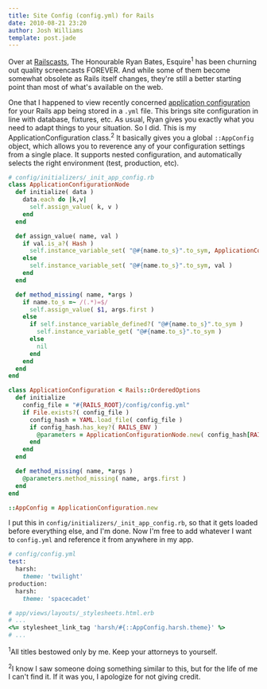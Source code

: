 ```yaml
---
title: Site Config (config.yml) for Rails
date: 2010-08-21 23:20
author: Josh Williams
template: post.jade
---
```

Over at [Railscasts](http://railscasts.com/), The Honourable Ryan Bates,
Esquire<sup>1</sup> has been churning out quality screencasts FOREVER.  And
while some of them become somewhat obsolete as Rails itself changes, they're
still a better starting point than most of what's available on the web.

One that I happened to view recently concerned
[application configuration](http://railscasts.com/episodes/85-yaml-configuration-file)
for your Rails app being stored in a `.yml` file.  This brings site
configuration in line with database, fixtures, etc.  As usual, Ryan gives you
exactly what you need to adapt things to your situation.  So I did.  This is
my ApplicationConfiguration class.<sup>2</sup>  It basically gives you a global
`::AppConfig` object, which allows you to reverence any of your configuration
settings from a single place.  It supports nested configuration,
and automatically selects the right environment (test, production, etc).

<!--more-->

```ruby
# config/initializers/_init_app_config.rb
class ApplicationConfigurationNode
  def initialize( data )
    data.each do |k,v|
      self.assign_value( k, v )
    end
  end

  def assign_value( name, val )
    if val.is_a?( Hash )
      self.instance_variable_set( "@#{name.to_s}".to_sym, ApplicationConfiguration.new( val ) )
    else
      self.instance_variable_set( "@#{name.to_s}".to_sym, val )
    end
  end

  def method_missing( name, *args )
    if name.to_s =~ /(.*)=$/
      self.assign_value( $1, args.first )
    else
      if self.instance_variable_defined?( "@#{name.to_s}".to_sym )
        self.instance_variable_get( "@#{name.to_s}".to_sym )
      else
        nil
      end
    end
  end
end

class ApplicationConfiguration < Rails::OrderedOptions
  def initialize
    config_file = "#{RAILS_ROOT}/config/config.yml"
    if File.exists?( config_file )
      config_hash = YAML.load_file( config_file )
      if config_hash.has_key?( RAILS_ENV )
        @parameters = ApplicationConfigurationNode.new( config_hash[RAILS_ENV] )
      end
    end
  end

  def method_missing( name, *args )
    @parameters.method_missing( name, args.first )
  end
end

::AppConfig = ApplicationConfiguration.new
```

I put this in `config/initializers/_init_app_config.rb`, so that it gets loaded
 before everything else, and I'm done.  Now I'm free to add whatever I want to
`config.yml` and reference it from anywhere in my app.

```ruby
# config/config.yml
test:
  harsh:
    theme: 'twilight'
production:
  harsh:
    theme: 'spacecadet'
```

```ruby
# app/views/layouts/_stylesheets.html.erb
# ...
<%= stylesheet_link_tag 'harsh/#{::AppConfig.harsh.theme}' %>
# ...
```

<sup>1</sup>All titles bestowed only by me.  Keep your attorneys to yourself.

<sup>2</sup>I know I saw someone doing something similar to this, but for the
 life of me I can't find it.  If it was you, I apologize for not giving credit.
